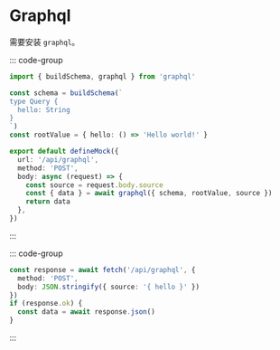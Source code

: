 # Graphql

需要安装 `graphql`。 

::: code-group
```ts [graphql.mock.ts]
import { buildSchema, graphql } from 'graphql'

const schema = buildSchema(`
type Query {
  hello: String
}
`)
const rootValue = { hello: () => 'Hello world!' }

export default defineMock({
  url: '/api/graphql',
  method: 'POST',
  body: async (request) => {
    const source = request.body.source
    const { data } = await graphql({ schema, rootValue, source })
    return data
  },
})
```
:::

::: code-group
```ts [api.ts]
const response = await fetch('/api/graphql', {
  method: 'POST',
  body: JSON.stringify({ source: '{ hello }' })
})
if (response.ok) {
  const data = await response.json()
}
```
:::
